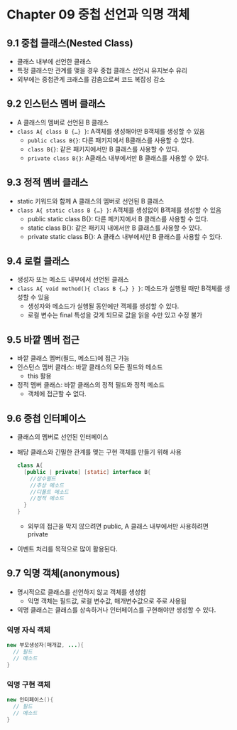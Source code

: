 # Chapter 09 중첩 선언과 익명 객체

## 9.1 중첩 클래스(Nested Class)

- 클래스 내부에 선언한 클래스
- 특정 클래스만 관계를 맺을 경우 중첩 클래스 선언시 유지보수 유리
- 외부에는 중첩관계 크래스를 감춤으로써 코드 복잡성 감소

## 9.2 인스턴스 멤버 클래스

- A 클래스의 멤버로 선언된 B 클래스
- `class A{ class B {…} }`: A객체를 생성해야만 B객체를 생성할 수 있음
    - `public class B{}`: 다른 패키지에서 B클래스를 사용할 수 있다.
    - `class B{}`: 같은 패키지에서만 B 클래스를 사용할 수 있다.
    - `private class B{}`: A클래스 내부에서만 B 클래스를 사용할 수 있다.

## 9.3 정적 멤버 클래스

- static 키워드와 함께 A 클래스의 멤버로 선언된 B 클래스
- `class A{ static class B {…} }`: A객체를 생성없이 B객체를 생성할 수 있음
    - public static class B{}: 다른 페키지에서 B 클래스를 사용할 수 있다.
    - static class B{}: 같은 패키지 내에서만 B 클래스를 사용할 수 있다.
    - private static class B{}: A 클래스 내부에서만 B 클래스를 사용할 수 있다.

## 9.4 로컬 클래스

- 생성자 또는 메소드 내부에서 선언된 클래스
- `class A{ void method(){ class B {…} } }`: 메소드가 실행될 때만 B객체를 생성할 수 있음
    - 생성자와 메소드가 실행될 동안에만 객체를 생성할 수 있다.
    - 로컬 변수는 final 특성을 갖게 되므로 값을 읽을 수만 있고 수정 불가

## 9.5 바깥 멤버 접근

- 바깥 클래스 멤버(필드, 메소드)에 접근 가능
- 인스턴스 멤버 클래스: 바깥 클래스의 모든 필드와 메소드
    - this 활용
- 정적 멤버 클래스: 바깥 클래스의 정적 필드와 정적 메소드
    - 객체에 접근할 수 없다.

## 9.6 중첩 인터페이스

- 클래스의 멤버로 선언된 인터페이스
- 해당 클래스와 긴밀한 관계를 맺는 구현 객체를 만들기 위해 사용
    
    ```java
    class A{
      [public | private] [static] interface B{
        //상수필드
        //추상 메소드
        //디폴트 메소드
        //정적 메소드
      }
    }
    ```
    
    - 외부의 접근을 막지 않으려면 public, A 클래스 내부에서만 사용하려면 private
- 이벤트 처리를 목적으로 많이 활용된다.

## 9.7 익명 객체(anonymous)

- 명시적으로 클래스를 선언하지 않고 객체를 생성함
    - 익명 객체는 필드값, 로컬 변수값, 매개변수값으로 주로 사용됨
- 익명 클래스는 클래스를 상속하거나 인터페이스를 구현해야만 생성할 수 있다.

### 익명 자식 객체

```java
new 부모생성자(매개값, ...){
  // 필드
  // 메소드
}
```

### 익명 구현 객체
```java
new 인터페이스(){
  // 필드
  // 메소드
}
```